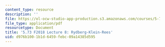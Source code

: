 ```yaml
---
content_type: resource
description: ''
file: https://ol-ocw-studio-app-production.s3.amazonaws.com/courses/5-73-quantum-mechanics-i-fall-2018/d976b1001b1d6459febc09a14385d595_MIT5_73F18_Lec8.pdf
file_type: application/pdf
resourcetype: Document
title: '5.73 F2018 Lecture 8: Rydberg-Klein-Rees'
uid: d976b100-1b1d-6459-febc-09a14385d595
---
```

